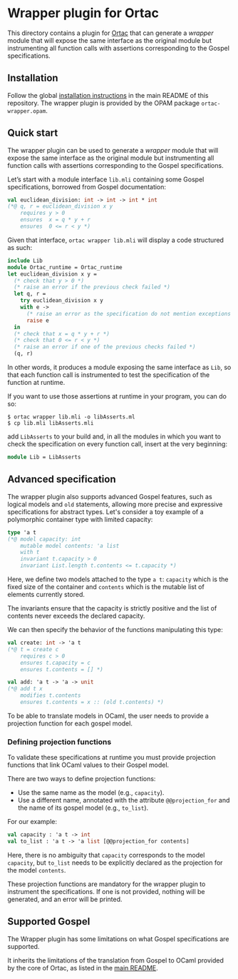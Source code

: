 # Wrapper plugin for Ortac

This directory contains a plugin for [Ortac] that can generate a _wrapper_
module that will expose the same interface as the original module but
instrumenting all function calls with assertions corresponding to the Gospel
specifications.

[Ortac]: ../../README.md

## Installation

Follow the global [installation instructions] in the main README of
this repository. The wrapper plugin is provided by the OPAM package
`ortac-wrapper.opam`.

[installation instructions]: ../../README.md#installation


## Quick start

The wrapper plugin can be used to generate a _wrapper_ module that
will expose the same interface as the original module but
instrumenting all function calls with assertions corresponding to the
Gospel specifications.

Let’s start with a module interface `lib.mli` containing some Gospel
specifications, borrowed from Gospel documentation:

```ocaml
val euclidean_division: int -> int -> int * int
(*@ q, r = euclidean_division x y
    requires y > 0
    ensures  x = q * y + r
    ensures  0 <= r < y *)
```

Given that interface, `ortac wrapper lib.mli` will display a code
structured as such:

```ocaml
include Lib
module Ortac_runtime = Ortac_runtime
let euclidean_division x y =
  (* check that y > 0 *)
  (* raise an error if the previous check failed *)
  let q, r =
    try euclidean_division x y
    with e ->
      (* raise an error as the specification do not mention exceptions *)
      raise e
  in
  (* check that x = q * y + r *)
  (* check that 0 <= r < y *)
  (* raise an error if one of the previous checks failed *)
  (q, r)
```

In other words, it produces a module exposing the same interface as
`Lib`, so that each function call is instrumented to test the
specification of the function at runtime.

If you want to use those assertions at runtime in your program, you
can do so:

```
$ ortac wrapper lib.mli -o libAsserts.ml
$ cp lib.mli libAsserts.mli
```

add `LibAsserts` to your build and, in all the modules in which you
want to check the specification on every function call, insert at the
very beginning:

```ocaml
module Lib = LibAsserts
```

## Advanced specification

The wrapper plugin also supports advanced Gospel features, such as
logical models and `old` statements,
allowing more precise and expressive specifications for abstract types.
Let's consider a toy example of a polymorphic container type with limited capacity:

```ocaml
type 'a t
(*@ model capacity: int
    mutable model contents: 'a list
    with t
    invariant t.capacity > 0
    invariant List.length t.contents <= t.capacity *)
```

Here, we define two models attached to the type `a t`:
`capacity` which is the fixed size of the container and
`contents` which is the mutable list of elements currently stored.

The invariants ensure that the capacity is strictly positive
and the list of contents never exceeds the declared capacity.

We can then specify the behavior of the functions manipulating this type:

```ocaml
val create: int -> 'a t
(*@ t = create c
    requires c > 0
    ensures t.capacity = c
    ensures t.contents = [] *)

val add: 'a t -> 'a -> unit
(*@ add t x
    modifies t.contents
    ensures t.contents = x :: (old t.contents) *)
```

To be able to translate models in OCaml,
the user needs to provide a projection function for each gospel model.

### Defining projection functions

To validate these specifications at runtime
you must provide projection functions that link OCaml values to their Gospel model.

There are two ways to define projection functions:
- Use the same name as the model (e.g., `capacity`).
- Use a different name, annotated with the attribute `@@projection_for` and the name
of its gospel model (e.g., `to_list`).

For our example:

```ocaml
val capacity : 'a t -> int
val to_list : 'a t -> 'a list [@@projection_for contents]
```

Here, there is no ambiguity that `capacity` corresponds to the model `capacity`,
but `to_list` needs to be explicitly declared as the projection for the model `contents`.

These projection functions are mandatory for the wrapper plugin
to instrument the specifications.
If one is not provided, nothing will be generated, and an error will be printed.

[main README]: ../../README.md#supported-gospel

## Supported Gospel

The Wrapper plugin has some limitations on what Gospel specifications
are supported.

It inherits the limitations of the translation from
Gospel to OCaml provided by the core of Ortac, as listed in the
[main README].

[main README]: ../../README.md#supported-gospel
